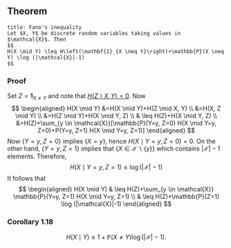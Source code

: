 ## Theorem
```ad-theorem
title: Fano's inequality
Let $X, Y$ be discrete random variables taking values in $\mathcal{X}$. Then
$$
H(X \mid Y) \leq H\left(\mathbf{1}_{X \neq Y}\right)+\mathbb{P}(X \neq Y) \log (|\mathcal{X}|-1)
$$
```
### Proof
Set $Z=\mathbf{1}_{X \neq Y}$ and note that [$H(Z \mid X, Y)=0$](Conditional%20Entropy). Now
$$
\begin{aligned}
H(X \mid Y) &=H(X \mid Y)+H(Z \mid X, Y) \\
&=H(X, Z \mid Y) \\
&=H(Z \mid Y)+H(X \mid Y, Z) \\
& \leq H(Z)+H(X \mid Y, Z) \\
&=H(Z)+\sum_{y \in \mathcal{X}}[\mathbb{P}(Y=y, Z=0) H(X \mid Y=y, Z=0)+P(Y=y, Z=1) H(X \mid Y=y, Z=1)]
\end{aligned}
$$
Now $\{Y=y, Z=0\}$ implies $\{X=y\}$, hence $H(X \mid Y=y, Z=0)=0$. On the other hand, $\{Y=y, Z=1\}$ implies that $\{X \in \mathcal{X} \backslash\{y\}\}$ which contains $|\mathcal{X}|-1$ elements. Therefore,
$$
H(X \mid Y=y, Z=1) \leq \log (|\mathcal{X}|-1)
$$
It follows that
$$
\begin{aligned}
H(X \mid Y) & \leq H(Z)+\sum_{y \in \mathcal{X}} \mathbb{P}(Y=y, Z=1) H(X \mid Y=y, Z=1) \\
& \leq H(Z)+\mathbb{P}(Z=1) \log (|\mathcal{X}|-1)
\end{aligned}
$$
### Corollary 1.18
$$H(X \mid Y) \leq 1+\mathbb{P}(X \neq Y) \log (|\mathcal{X}|-1).$$